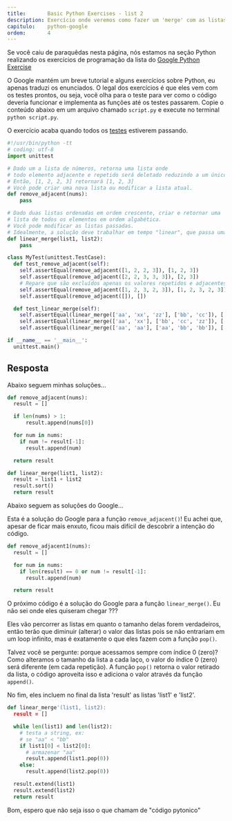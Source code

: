 ```yaml
---
title:       Basic Python Exercises - list 2
description: Exercício onde veremos como fazer um 'merge' com as listas
capitulo:    python-google
ordem:       4
---
```


<p>
    Se você caiu de paraquêdas nesta página, nós estamos na seção Python realizando os exercícios de programação da
    lista do <a href="https://developers.google.com/edu/python/exercises/basic">Google Python Exercise</a>
</p>
<p>
    O Google mantém um breve tutorial e alguns exercícios sobre Python, eu apenas traduzi os enunciados. O legal dos
    exercícios é que eles vem com os testes prontos, ou seja, você olha para o teste para ver como o código deveria
    funcionar e implementa as funções até os testes passarem. Copie o conteúdo abaixo em um arquivo chamado <code>script.py</code>
    e execute no terminal <code>python script.py</code>.
</p>
<p>
    O exercício acaba quando todos os
    <a href="/python/tdd-primeiros-passos-com-testes-unitarios/">testes</a>
    estiverem passando.
</p>


```python
#!/usr/bin/python -tt
# coding: utf-8
import unittest

# Dado um a lista de números, retorna uma lista onde
# todo elemento adjacente e repetido será deletado reduzindo a um único elemento.
# Então, [1, 2, 2, 3] retornará [1, 2, 3]
# Você pode criar uma nova lista ou modificar a lista atual.
def remove_adjacent(nums):
    pass

# Dado duas listas ordenadas em ordem crescente, criar e retornar uma
# lista de todos os elementos em ordem algabética.
# Você pode modificar as listas passadas.
# Idealmente, a solução deve trabalhar em tempo "linear", que passa uma única vez em ambas as listas.
def linear_merge(list1, list2):
    pass

class MyTest(unittest.TestCase):
  def test_remove_adjacent(self):
    self.assertEqual(remove_adjacent([1, 2, 2, 3]), [1, 2, 3])
    self.assertEqual(remove_adjacent([2, 2, 3, 3, 3]), [2, 3])
    # Repare que são excluídos apenas os valores repetidos e adjacentes
    self.assertEqual(remove_adjacent([1, 2, 3, 2, 3]), [1, 2, 3, 2, 3])
    self.assertEqual(remove_adjacent([]), [])

  def test_linear_merge(self):
    self.assertEqual(linear_merge(['aa', 'xx', 'zz'], ['bb', 'cc']), ['aa', 'bb', 'cc', 'xx', 'zz'])
    self.assertEqual(linear_merge(['aa', 'xx'], ['bb', 'cc', 'zz']), ['aa', 'bb', 'cc', 'xx', 'zz'])
    self.assertEqual(linear_merge(['aa', 'aa'], ['aa', 'bb', 'bb']), ['aa', 'aa', 'aa', 'bb', 'bb'])

if __name__ == '__main__':
  unittest.main()
```


Resposta
---

Abaixo seguem minhas soluções...

```python
def remove_adjacent(nums):
  result = []

  if len(nums) > 1:
      result.append(nums[0])

  for num in nums:
    if num != result[-1]:
      result.append(num)

  return result

def linear_merge(list1, list2):
  result = list1 + list2
  result.sort()
  return result
```

Abaixo seguem as soluções do Google...

Esta é a solução do Google para a função `remove_adjacent()`! Eu achei que, apesar de ficar mais enxuto, ficou mais
difícil de descobrir a intenção do código.

```python
def remove_adjacent1(nums):
  result = []

  for num in nums:
    if len(result) == 0 or num != result[-1]:
      result.append(num)

  return result
```

O próximo código é a solução do Google para a função `linear_merge()`. Eu não sei onde eles quiseram chegar ???

Eles vão percorrer as listas em quanto o tamanho delas forem verdadeiros, então terão que diminuir (alterar) o valor das
listas pois se não entrariam em um loop infinito, mas é exatamente o que eles fazem com a função `pop()`.

Talvez você se pergunte: porque acessamos sempre com índice 0 (zero)? Como alteramos o tamanho da lista a cada laço, o
valor do índice 0 (zero) será diferente (em cada repetição). A função `pop()` retorna o valor retirado da lista, o
código aproveita isso e adiciona o valor através da função `append()`.

No fim, eles incluem no final da lista 'result' as listas 'list1' e 'list2'.

```python
def linear_merge'(list1, list2):
  result = []

  while len(list1) and len(list2):
    # testa a string, ex:
    # se "aa" < "bb"
    if list1[0] < list2[0]:
      # armazenar "aa"
      result.append(list1.pop(0))
    else:
      result.append(list2.pop(0))

  result.extend(list1)
  result.extend(list2)
  return result
```

Bom, espero que não seja isso o que chamam de "código pytonico"